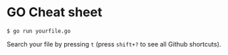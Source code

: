 GO Cheat sheet
==============

```
$ go run yourfile.go
```

Search your file by pressing `t` (press `shift+?` to see all Github shortcuts).
